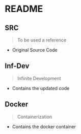# README

## SRC
> To be used a reference

- Original Source Code


## Inf-Dev
> Infinite Development

- Contains the updated code


## Docker
> Containerization

- Contains the docker container

